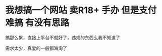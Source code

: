# 我想搞一个网站 卖R18+ 手办 但是支付难搞 有没有思路


搞那么累，直接上平台不就好了，违规的东西么我不知道了<img src="static/image/smiley/default/lol.gif" smilieid="12" border="0" alt="" />

需求太少，真爱的一般都海淘了
